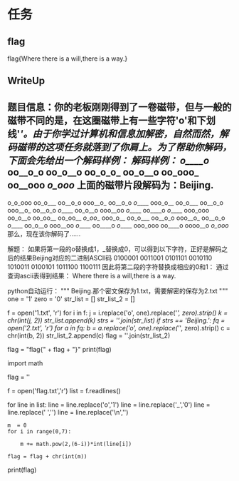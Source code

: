 # 任务

## flag
flag{Where there is a will,there is a way.}

## WriteUp
题目信息：你的老板刚刚得到了一卷磁带，但与一般的磁带不同的是，在这圈磁带上有一些字符'o'和下划线'_'。由于你学过计算机和信息加解密，自然而然，解码磁带的这项任务就落到了你肩上。为了帮助你解码，下面会先给出一个解码样例： 解码样例：
o____o_ 
oo__o_o 
oo_o__o 
oo_o_o_ 
oo_o__o 
oo_ooo_ 
oo__ooo 
_o_ooo_ 
上面的磁带片段解码为：Beijing. 
----------------------------------------------------------------------------------------
o_o_ooo 
oo_o___ 
oo__o_o 
ooo__o_ 
oo__o_o 
_o_____ 
ooo_o__ 
oo_o___ 
oo__o_o 
ooo__o_ 
oo__o_o 
_o_____ 
oo_o__o 
ooo__oo 
_o_____ 
oo____o 
_o_____ 
ooo_ooo 
oo_o__o 
oo_oo__ 
oo_oo__ 
_o_oo__ 
ooo_o__ 
oo_o___ 
oo__o_o 
ooo__o_ 
oo__o_o 
_o_____ 
oo_o__o 
ooo__oo 
_o_____ 
oo____o 
_o_____ 
ooo_ooo 
oo____o 
oooo__o 
_o_ooo_ 
那么，现在该你解码了...... 


解题：
如果将第一段的o替换成1，_替换成0，可以得到以下字符，正好是解码之后的结果Beijing对应的二进制ASCII码
0100001
0011001
0101101
0010110
1010011
0100101
1011100
1100111
因此将第二段的字符替换成相应的0和1：
通过查询ascii表得到结果：
Where there is a will,there is a way.




python自动运行：
"""
Beijing.那个密文保存为1.txt，需要解密的保存为2.txt
"""
one = '1'
zero = '0'
str_list = []
str_list_2 = []
 
f = open('1.txt', 'r')
for i in f:
    j = i.replace('o', one).replace('_', zero).strip()
    k = chr(int(j, 2))
    str_list.append(k)
    strs = ''.join(str_list)
    if strs == 'Beijing.':
        fq = open('2.txt', 'r')
        for a in fq:
            b = a.replace('o', one).replace('_', zero).strip()
            c = chr(int(b, 2))
            str_list_2.append(c)
            flag = ''.join(str_list_2)
             
flag = "flag{" + flag + "}"
print(flag)


import math
 
flag = ''
 
f = open('flag.txt','r')
list = f.readlines()
 
for line in list:
    line = line.replace('o','1')
    line = line.replace('_','0')
    line = line.replace(' ','')
    line = line.replace('\n','')
 
    m  = 0
    for i in range(0,7):
        
        m += math.pow(2,(6-i))*int(line[i])
    
    flag = flag + chr(int(m))
print(flag)







